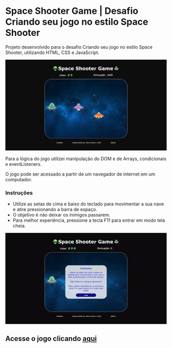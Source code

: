 # Space Shooter Game | Desafio Criando seu jogo no estilo Space Shooter

Projeto desenvolvido para o desafio Criando seu jogo no estilo Space Shooter, utilizando HTML, CSS e JavaScript.  

![](screenshot.png)

Para a lógica do jogo utilizei manipulação do DOM e de Arrays, condicionais e eventListeners.

O jogo pode ser acessado a partir de um navegador de internet em um computador.   

### Instruções

- Utilize as setas de cima e baixo do teclado para movimentar a sua nave e atire pressionando a barra de espaço.  
- O objetivo é não deixar os inimigos passarem.
- Para melhor experiência, pressione a tecla F11 para entrar em modo tela cheia.

![](gif.gif)

## Acesse o jogo clicando [aqui](https://joi-gn.github.io/space_shooter_jogo_desafio_projeto/)

